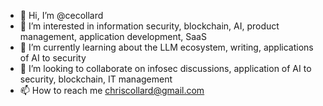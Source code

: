 - 👋 Hi, I’m @cecollard
- 👀 I’m interested in information security, blockchain, AI, product management, application development, SaaS 
- 🌱 I’m currently learning about the LLM ecosystem, writing, applications of AI to security
- 💞️ I’m looking to collaborate on infosec discussions, application of AI to security, blockchain, IT management
- 📫 How to reach me chriscollard@gmail.com

<!---
cecollard/cecollard is a ✨ special ✨ repository because its `README.md` (this file) appears on your GitHub profile.
You can click the Preview link to take a look at your changes.
--->
